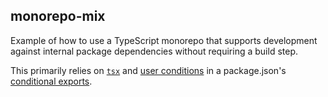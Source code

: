 ## monorepo-mix

Example of how to use a TypeScript monorepo that supports development against internal package dependencies without requiring a build step.

This primarily relies on [`tsx`](https://github.com/privatenumber/tsx) and [user conditions](https://nodejs.org/api/packages.html#resolving-user-conditions) in a package.json's [conditional exports](https://nodejs.org/api/packages.html#conditional-exports).
